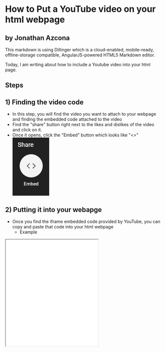 # How to Put a YouTube video on your html webpage
## by Jonathan Azcona
This markdown is using Dillinger which is a cloud-enabled, mobile-ready, offline-storage compatible, AngularJS-powered HTML5 Markdown editor.

Today, I am writing about how to include a Youtube video into your html page.

## Steps
## 1) Finding the video code
- In this step, you will find the video you want to attach to your webpage and finding the embedded code attached to the video
- Find the "share" button right next to the likes and dislikes of the video and click on it.
- Once it opens, click the "Embed" button which looks like "<>"
![first image](first.JPG)

## 2) Putting it into your webapge
 - Once you find the iframe embedded code provided by YouTube, you can copy and paste that code into your html webpage
    - Example
        <!DOCTYPE html>
<html>
<body>
<iframe widtht="420" height="345" src="..."</iframe>
</body>
</html>

![second image](second.JPG)


## 3) Save and Reload your webpage
- Once it is done and pasted, reload your webpage and it should be there ready to play.
- Enjoy the video
![third image]{third.JPG)

## Notes
- you can mess around with the width, height and a variety of style and formats like in HTML
- the "src='..' " is replaced with the link to the YouTube Video
    - Ex: <iframe width="156" height="542" src="https://www.youtube.com/watch?v=qz0aGYrrlhU" ...</iframe>
    

